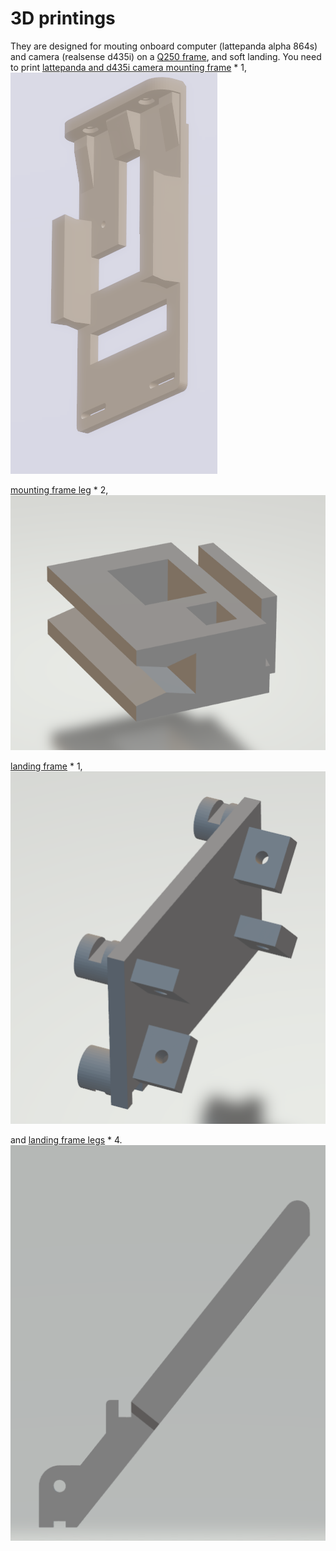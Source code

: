 # 3D printings
They are designed for mouting onboard computer (lattepanda alpha 864s) and camera (realsense d435i) on a [Q250 frame](https://item.taobao.com/item.htm?spm=4168d.1.14.8.35e73dc6tXYjdg&id=520738516076&ns=1&abbucket=14#detail), and soft landing.
You need to print [lattepanda and d435i camera mounting frame](https://github.com/chenhanpolyu/AutoFly-demo/blob/master/3d-printings/latte_d435_frame_s2new.stl) \* 1,
![image](https://github.com/chenhanpolyu/AutoFly-demo/blob/master/3d-printings/latte_frame.png)

[mounting frame leg](https://github.com/chenhanpolyu/AutoFly-demo/blob/master/3d-printings/latte_d435_frame_new_legs.stl) \* 2, 
![image](https://github.com/chenhanpolyu/AutoFly-demo/blob/master/3d-printings/latte_leg.png)

[landing frame](https://github.com/chenhanpolyu/AutoFly-demo/blob/master/3d-printings/landframe.stl) \* 1, 
![image](https://github.com/chenhanpolyu/AutoFly-demo/blob/master/3d-printings/landframe.png)

and [landing frame legs](https://github.com/chenhanpolyu/AutoFly-demo/blob/master/3d-printings/landleg.stl) \* 4.
![image](https://github.com/chenhanpolyu/AutoFly-demo/blob/master/3d-printings/landleg.png)
